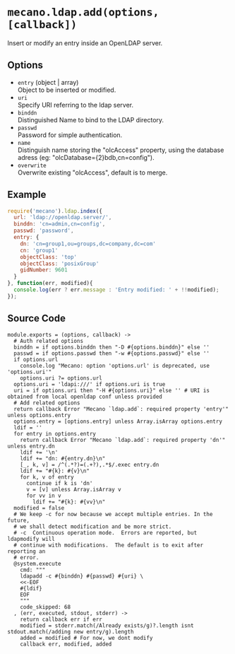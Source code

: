 
# `mecano.ldap.add(options, [callback])`

Insert or modify an entry inside an OpenLDAP server.   

## Options

*   `entry` (object | array)   
    Object to be inserted or modified.   
*   `uri`   
    Specify URI referring to the ldap server.   
*   `binddn`   
    Distinguished Name to bind to the LDAP directory.   
*   `passwd`   
    Password for simple authentication.   
*   `name`   
    Distinguish name storing the "olcAccess" property, using the database adress
    (eg: "olcDatabase={2}bdb,cn=config").   
*   `overwrite`   
    Overwrite existing "olcAccess", default is to merge.   

## Example

```js
require('mecano').ldap.index({
  url: 'ldap://openldap.server/',
  binddn: 'cn=admin,cn=config',
  passwd: 'password',
  entry: {
    dn: 'cn=group1,ou=groups,dc=company,dc=com'
    cn: 'group1'
    objectClass: 'top'
    objectClass: 'posixGroup'
    gidNumber: 9601
  }
}, function(err, modified){
  console.log(err ? err.message : 'Entry modified: ' + !!modified);
});
```

## Source Code

    module.exports = (options, callback) ->
      # Auth related options
      binddn = if options.binddn then "-D #{options.binddn}" else ''
      passwd = if options.passwd then "-w #{options.passwd}" else ''
      if options.url
        console.log "Mecano: option 'options.url' is deprecated, use 'options.uri'"
        options.uri ?= options.url
      options.uri = 'ldapi:///' if options.uri is true
      uri = if options.uri then "-H #{options.uri}" else '' # URI is obtained from local openldap conf unless provided
      # Add related options
      return callback Error "Mecano `ldap.add`: required property 'entry'" unless options.entry
      options.entry = [options.entry] unless Array.isArray options.entry
      ldif = ''
      for entry in options.entry
        return callback Error "Mecano `ldap.add`: required property 'dn'" unless entry.dn
        ldif += '\n'
        ldif += "dn: #{entry.dn}\n"
        [_, k, v] = /^(.*?)=(.+?),.*$/.exec entry.dn
        ldif += "#{k}: #{v}\n"
        for k, v of entry
          continue if k is 'dn'
          v = [v] unless Array.isArray v
          for vv in v
            ldif += "#{k}: #{vv}\n"
      modified = false
      # We keep -c for now because we accept multiple entries. In the future, 
      # we shall detect modification and be more strict.
      # -c  Continuous operation mode.  Errors are reported, but ldapmodify will
      # continue with modifications.  The default is to exit after reporting an
      # error.
      @system.execute
        cmd: """
        ldapadd -c #{binddn} #{passwd} #{uri} \
        <<-EOF
        #{ldif}
        EOF
        """
        code_skipped: 68
      , (err, executed, stdout, stderr) ->
        return callback err if err
        modified = stderr.match(/Already exists/g)?.length isnt stdout.match(/adding new entry/g).length
        added = modified # For now, we dont modify
        callback err, modified, added

